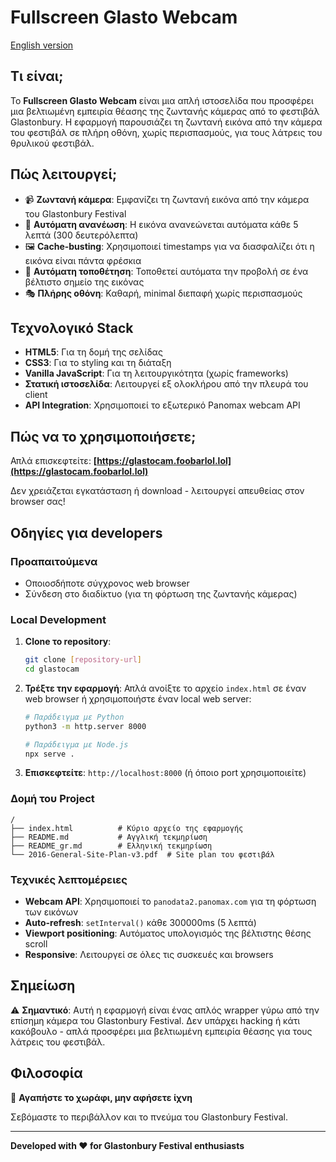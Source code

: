 # Fullscreen Glasto Webcam

[English version](README.md)

## Τι είναι;

Το **Fullscreen Glasto Webcam** είναι μια απλή ιστοσελίδα που προσφέρει μια βελτιωμένη εμπειρία θέασης της ζωντανής κάμερας από το φεστιβάλ Glastonbury. Η εφαρμογή παρουσιάζει τη ζωντανή εικόνα από την κάμερα του φεστιβάλ σε πλήρη οθόνη, χωρίς περισπασμούς, για τους λάτρεις του θρυλικού φεστιβάλ.

## Πώς λειτουργεί;

- 📹 **Ζωντανή κάμερα**: Εμφανίζει τη ζωντανή εικόνα από την κάμερα του Glastonbury Festival
- 🔄 **Αυτόματη ανανέωση**: Η εικόνα ανανεώνεται αυτόματα κάθε 5 λεπτά (300 δευτερόλεπτα)
- 🖼️ **Cache-busting**: Χρησιμοποιεί timestamps για να διασφαλίζει ότι η εικόνα είναι πάντα φρέσκια
- 📐 **Αυτόματη τοποθέτηση**: Τοποθετεί αυτόματα την προβολή σε ένα βέλτιστο σημείο της εικόνας
- 🎭 **Πλήρης οθόνη**: Καθαρή, minimal διεπαφή χωρίς περισπασμούς

## Τεχνολογικό Stack

- **HTML5**: Για τη δομή της σελίδας
- **CSS3**: Για το styling και τη διάταξη
- **Vanilla JavaScript**: Για τη λειτουργικότητα (χωρίς frameworks)
- **Στατική ιστοσελίδα**: Λειτουργεί εξ ολοκλήρου από την πλευρά του client
- **API Integration**: Χρησιμοποιεί το εξωτερικό Panomax webcam API

## Πώς να το χρησιμοποιήσετε;

Απλά επισκεφτείτε: **[https://glastocam.foobarlol.lol](https://glastocam.foobarlol.lol)**

Δεν χρειάζεται εγκατάσταση ή download - λειτουργεί απευθείας στον browser σας!

## Οδηγίες για developers

### Προαπαιτούμενα
- Οποιοσδήποτε σύγχρονος web browser
- Σύνδεση στο διαδίκτυο (για τη φόρτωση της ζωντανής κάμερας)

### Local Development

1. **Clone το repository**:
   ```bash
   git clone [repository-url]
   cd glastocam
   ```

2. **Τρέξτε την εφαρμογή**:
   Απλά ανοίξτε το αρχείο `index.html` σε έναν web browser ή χρησιμοποιήστε έναν local web server:
   
   ```bash
   # Παράδειγμα με Python
   python3 -m http.server 8000
   
   # Παράδειγμα με Node.js
   npx serve .
   ```

3. **Επισκεφτείτε**: `http://localhost:8000` (ή όποιο port χρησιμοποιείτε)

### Δομή του Project

```
/
├── index.html          # Κύριο αρχείο της εφαρμογής
├── README.md           # Αγγλική τεκμηρίωση
├── README_gr.md        # Ελληνική τεκμηρίωση
└── 2016-General-Site-Plan-v3.pdf  # Site plan του φεστιβάλ
```

### Τεχνικές λεπτομέρειες

- **Webcam API**: Χρησιμοποιεί το `panodata2.panomax.com` για τη φόρτωση των εικόνων
- **Auto-refresh**: `setInterval()` κάθε 300000ms (5 λεπτά)
- **Viewport positioning**: Αυτόματος υπολογισμός της βέλτιστης θέσης scroll
- **Responsive**: Λειτουργεί σε όλες τις συσκευές και browsers

## Σημείωση

⚠️ **Σημαντικό**: Αυτή η εφαρμογή είναι ένας απλός wrapper γύρω από την επίσημη κάμερα του Glastonbury Festival. Δεν υπάρχει hacking ή κάτι κακόβουλο - απλά προσφέρει μια βελτιωμένη εμπειρία θέασης για τους λάτρεις του φεστιβάλ.

## Φιλοσοφία

💚 **Αγαπήστε το χωράφι, μην αφήσετε ίχνη**

Σεβόμαστε το περιβάλλον και το πνεύμα του Glastonbury Festival.

---

**Developed with ❤️ for Glastonbury Festival enthusiasts**
